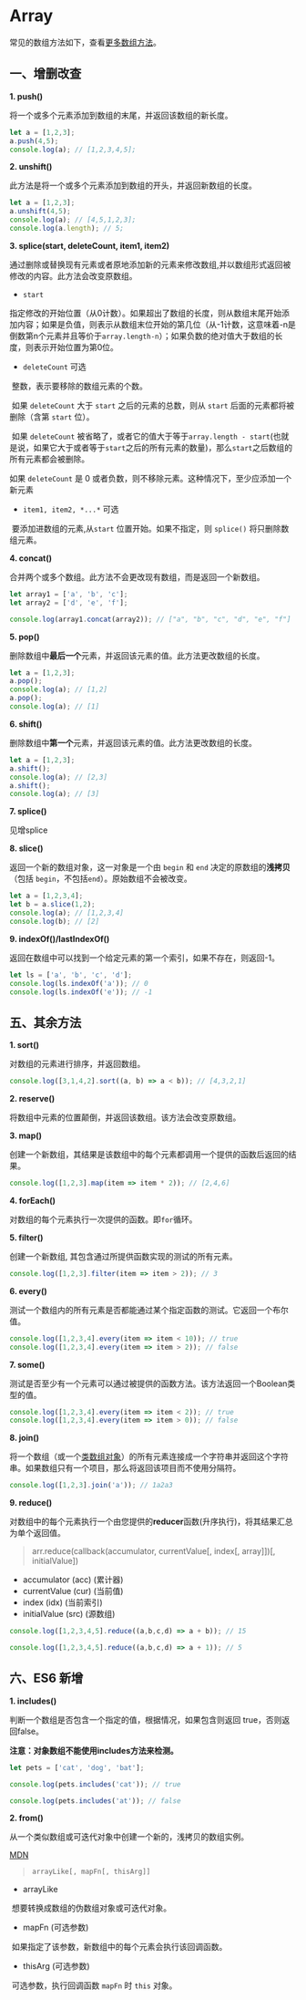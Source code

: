 # Array

常见的数组方法如下，查看[更多数组方法](<https://developer.mozilla.org/zh-CN/docs/Web/JavaScript/Reference/Global_Objects/Array>)。

## 一、增删改查

**1. push()**

将一个或多个元素添加到数组的末尾，并返回该数组的新长度。

```javascript
let a = [1,2,3];
a.push(4,5);
console.log(a); // [1,2,3,4,5];
```

**2. unshift()**

此方法是将一个或多个元素添加到数组的开头，并返回新数组的长度。

```javascript
let a = [1,2,3];
a.unshift(4,5);
console.log(a); // [4,5,1,2,3];
console.log(a.length); // 5;
```

**3. splice(start, deleteCount, item1, item2)**

通过删除或替换现有元素或者原地添加新的元素来修改数组,并以数组形式返回被修改的内容。此方法会改变原数组。

* `start`

​		指定修改的开始位置（从0计数）。如果超出了数组的长度，则从数组末尾开始添加内容；如果是负值，则表示从数组末位开始的第几位（从-1计数，这意味着-n是倒数第n个元素并且等价于`array.length-n`）；如果负数的绝对值大于数组的长度，则表示开始位置为第0位。

* `deleteCount` 可选

​		整数，表示要移除的数组元素的个数。

​		如果 `deleteCount` 大于 `start` 之后的元素的总数，则从 `start` 后面的元素都将被删除（含第 `start` 位）。

​		如果 `deleteCount` 被省略了，或者它的值大于等于`array.length - start`(也就是说，如果它大于或者等于`start`之后的所有元素的数量)，那么`start`之后数组的所有元素都会被删除。

如果 `deleteCount` 是 0 或者负数，则不移除元素。这种情况下，至少应添加一个新元素

* `item1, item2, *...*` 可选

​		要添加进数组的元素,从`start` 位置开始。如果不指定，则 `splice()` 将只删除数组元素。

**4. concat()**

合并两个或多个数组。此方法不会更改现有数组，而是返回一个新数组。

```javascript
let array1 = ['a', 'b', 'c'];
let array2 = ['d', 'e', 'f'];

console.log(array1.concat(array2)); // ["a", "b", "c", "d", "e", "f"]
```

**5. pop()**

删除数组中**最后一个**元素，并返回该元素的值。此方法更改数组的长度。

```javascript
let a = [1,2,3];
a.pop();
console.log(a); // [1,2]
a.pop();
console.log(a); // [1]
```

**6. shift()**

删除数组中**第一个**元素，并返回该元素的值。此方法更改数组的长度。

```javascript
let a = [1,2,3];
a.shift();
console.log(a); // [2,3]
a.shift();
console.log(a); // [3]
```

**7. splice()**

见增splice

**8. slice()**

返回一个新的数组对象，这一对象是一个由 `begin` 和 `end` 决定的原数组的**浅拷贝**（包括 `begin`，不包括`end`）。原始数组不会被改变。

```javascript
let a = [1,2,3,4];
let b = a.slice(1,2);
console.log(a); // [1,2,3,4]
console.log(b); // [2]
```

**9. indexOf()/lastIndexOf()**

返回在数组中可以找到一个给定元素的第一个索引，如果不存在，则返回-1。

```javascript
let ls = ['a', 'b', 'c', 'd'];
console.log(ls.indexOf('a')); // 0
console.log(ls.indexOf('e')); // -1
```

## 五、其余方法

**1. sort()**

对数组的元素进行排序，并返回数组。

```javascript
console.log([3,1,4,2].sort((a, b) => a < b)); // [4,3,2,1]
```

**2. reserve()**

将数组中元素的位置颠倒，并返回该数组。该方法会改变原数组。

**3. map()**

创建一个新数组，其结果是该数组中的每个元素都调用一个提供的函数后返回的结果。

```javascript
console.log([1,2,3].map(item => item * 2)); // [2,4,6]
```

**4. forEach()**

对数组的每个元素执行一次提供的函数。即`for`循环。

**5. filter()**

创建一个新数组, 其包含通过所提供函数实现的测试的所有元素。 

```javascript
console.log([1,2,3].filter(item => item > 2)); // 3
```

**6. every()**

测试一个数组内的所有元素是否都能通过某个指定函数的测试。它返回一个布尔值。

```javascript
console.log([1,2,3,4].every(item => item < 10)); // true
console.log([1,2,3,4].every(item => item > 2)); // false
```

**7. some()**

测试是否至少有一个元素可以通过被提供的函数方法。该方法返回一个Boolean类型的值。

```javascript
console.log([1,2,3,4].every(item => item < 2)); // true
console.log([1,2,3,4].every(item => item > 0)); // false
```

**8. join()**

将一个数组（或一个[类数组对象](https://developer.mozilla.org/zh-CN//docs/Web/JavaScript/Guide/Indexed_collections#Working_with_array-like_objects)）的所有元素连接成一个字符串并返回这个字符串。如果数组只有一个项目，那么将返回该项目而不使用分隔符。

```javascript
console.log([1,2,3].join('a')); // 1a2a3
```

**9. reduce()**

对数组中的每个元素执行一个由您提供的**reducer**函数(升序执行)，将其结果汇总为单个返回值。

>  arr.reduce(callback(accumulator, currentValue[, index[, array]])[, initialValue])

* accumulator (acc) (累计器)
* currentValue (cur) (当前值)
* index (idx) (当前索引)
* initialValue (src) (源数组)

```javascript
console.log([1,2,3,4,5].reduce((a,b,c,d) => a + b)); // 15

console.log([1,2,3,4,5].reduce((a,b,c,d) => a + 1)); // 5
```



## 六、ES6 新增

**1. includes()**

判断一个数组是否包含一个指定的值，根据情况，如果包含则返回 true，否则返回false。

**注意：对象数组不能使用includes方法来检测。**

```javascript
let pets = ['cat', 'dog', 'bat'];

console.log(pets.includes('cat')); // true

console.log(pets.includes('at')); // false

```

**2. from()**

从一个类似数组或可迭代对象中创建一个新的，浅拷贝的数组实例。

[MDN](<https://developer.mozilla.org/zh-CN/docs/Web/JavaScript/Reference/Global_Objects/Array/from>)

> ```javascript
> arrayLike[, mapFn[, thisArg]]
> ```

* arrayLike

​		想要转换成数组的伪数组对象或可迭代对象。

* mapFn (可选参数)

​		如果指定了该参数，新数组中的每个元素会执行该回调函数。

* thisArg (可选参数)

​		可选参数，执行回调函数 `mapFn` 时 `this` 对象。





